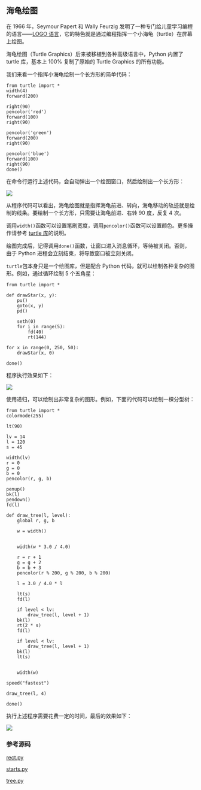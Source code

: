 ## 海龟绘图

在 1966 年，Seymour Papert 和 Wally Feurzig 发明了一种专门给儿童学习编程的语言——[LOGO 语言](https://baike.baidu.com/item/logo/4689862)，它的特色就是通过编程指挥一个小海龟（turtle）在屏幕上绘图。

海龟绘图（Turtle Graphics）后来被移植到各种高级语言中，Python 内置了 turtle 库，基本上 100% 复制了原始的 Turtle Graphics 的所有功能。

我们来看一个指挥小海龟绘制一个长方形的简单代码：

```
from turtle import *
width(4)
forward(200)

right(90)
pencolor('red')
forward(100)
right(90)

pencolor('green')
forward(200)
right(90)

pencolor('blue')
forward(100)
right(90)
done()
```

在命令行运行上述代码，会自动弹出一个绘图窗口，然后绘制出一个长方形：

![](\fig\1249598058265600l.png)

从程序代码可以看出，海龟绘图就是指挥海龟前进、转向，海龟移动的轨迹就是绘制的线条。要绘制一个长方形，只需要让海龟前进、右转 90 度，反复 4 次。

调用`width()`函数可以设置笔刷宽度，调用`pencolor()`函数可以设置颜色。更多操作请参考 [turtle 库](https://docs.python.org/3.3/library/turtle.html#turtle-methods)的说明。

绘图完成后，记得调用`done()`函数，让窗口进入消息循环，等待被关闭。否则，由于 Python 进程会立刻结束，将导致窗口被立刻关闭。

`turtle`包本身只是一个绘图库，但是配合 Python 代码，就可以绘制各种复杂的图形。例如，通过循环绘制 5 个五角星：

```
from turtle import *

def drawStar(x, y):
    pu()
    goto(x, y)
    pd()
    
    seth(0)
    for i in range(5):
        fd(40)
        rt(144)

for x in range(0, 250, 50):
    drawStar(x, 0)

done()
```

程序执行效果如下：

![](\fig\1249600178485568l.png)

使用递归，可以绘制出非常复杂的图形。例如，下面的代码可以绘制一棵分型树：

```
from turtle import *
colormode(255)

lt(90)

lv = 14
l = 120
s = 45

width(lv)
r = 0
g = 0
b = 0
pencolor(r, g, b)

penup()
bk(l)
pendown()
fd(l)

def draw_tree(l, level):
    global r, g, b
    
    w = width()

    
    width(w * 3.0 / 4.0)
    
    r = r + 1
    g = g + 2
    b = b + 3
    pencolor(r % 200, g % 200, b % 200)

    l = 3.0 / 4.0 * l

    lt(s)
    fd(l)

    if level < lv:
        draw_tree(l, level + 1)
    bk(l)
    rt(2 * s)
    fd(l)

    if level < lv:
        draw_tree(l, level + 1)
    bk(l)
    lt(s)

    
    width(w)

speed("fastest")

draw_tree(l, 4)

done()
```

执行上述程序需要花费一定的时间，最后的效果如下：

![](\fig\1249600522419392l.png)

### 参考源码

[rect.py](https://github.com/michaelliao/learn-python3/blob/master/samples/gui/turtle/rect.py)

[starts.py](https://github.com/michaelliao/learn-python3/blob/master/samples/gui/turtle/starts.py)

[tree.py](https://github.com/michaelliao/learn-python3/blob/master/samples/gui/turtle/tree.py)

